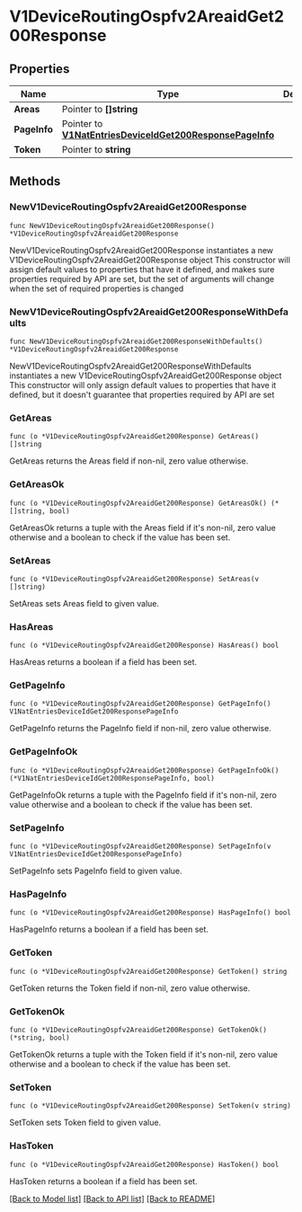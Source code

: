 # V1DeviceRoutingOspfv2AreaidGet200Response

## Properties

Name | Type | Description | Notes
------------ | ------------- | ------------- | -------------
**Areas** | Pointer to **[]string** |  | [optional] 
**PageInfo** | Pointer to [**V1NatEntriesDeviceIdGet200ResponsePageInfo**](V1NatEntriesDeviceIdGet200ResponsePageInfo.md) |  | [optional] 
**Token** | Pointer to **string** |  | [optional] 

## Methods

### NewV1DeviceRoutingOspfv2AreaidGet200Response

`func NewV1DeviceRoutingOspfv2AreaidGet200Response() *V1DeviceRoutingOspfv2AreaidGet200Response`

NewV1DeviceRoutingOspfv2AreaidGet200Response instantiates a new V1DeviceRoutingOspfv2AreaidGet200Response object
This constructor will assign default values to properties that have it defined,
and makes sure properties required by API are set, but the set of arguments
will change when the set of required properties is changed

### NewV1DeviceRoutingOspfv2AreaidGet200ResponseWithDefaults

`func NewV1DeviceRoutingOspfv2AreaidGet200ResponseWithDefaults() *V1DeviceRoutingOspfv2AreaidGet200Response`

NewV1DeviceRoutingOspfv2AreaidGet200ResponseWithDefaults instantiates a new V1DeviceRoutingOspfv2AreaidGet200Response object
This constructor will only assign default values to properties that have it defined,
but it doesn't guarantee that properties required by API are set

### GetAreas

`func (o *V1DeviceRoutingOspfv2AreaidGet200Response) GetAreas() []string`

GetAreas returns the Areas field if non-nil, zero value otherwise.

### GetAreasOk

`func (o *V1DeviceRoutingOspfv2AreaidGet200Response) GetAreasOk() (*[]string, bool)`

GetAreasOk returns a tuple with the Areas field if it's non-nil, zero value otherwise
and a boolean to check if the value has been set.

### SetAreas

`func (o *V1DeviceRoutingOspfv2AreaidGet200Response) SetAreas(v []string)`

SetAreas sets Areas field to given value.

### HasAreas

`func (o *V1DeviceRoutingOspfv2AreaidGet200Response) HasAreas() bool`

HasAreas returns a boolean if a field has been set.

### GetPageInfo

`func (o *V1DeviceRoutingOspfv2AreaidGet200Response) GetPageInfo() V1NatEntriesDeviceIdGet200ResponsePageInfo`

GetPageInfo returns the PageInfo field if non-nil, zero value otherwise.

### GetPageInfoOk

`func (o *V1DeviceRoutingOspfv2AreaidGet200Response) GetPageInfoOk() (*V1NatEntriesDeviceIdGet200ResponsePageInfo, bool)`

GetPageInfoOk returns a tuple with the PageInfo field if it's non-nil, zero value otherwise
and a boolean to check if the value has been set.

### SetPageInfo

`func (o *V1DeviceRoutingOspfv2AreaidGet200Response) SetPageInfo(v V1NatEntriesDeviceIdGet200ResponsePageInfo)`

SetPageInfo sets PageInfo field to given value.

### HasPageInfo

`func (o *V1DeviceRoutingOspfv2AreaidGet200Response) HasPageInfo() bool`

HasPageInfo returns a boolean if a field has been set.

### GetToken

`func (o *V1DeviceRoutingOspfv2AreaidGet200Response) GetToken() string`

GetToken returns the Token field if non-nil, zero value otherwise.

### GetTokenOk

`func (o *V1DeviceRoutingOspfv2AreaidGet200Response) GetTokenOk() (*string, bool)`

GetTokenOk returns a tuple with the Token field if it's non-nil, zero value otherwise
and a boolean to check if the value has been set.

### SetToken

`func (o *V1DeviceRoutingOspfv2AreaidGet200Response) SetToken(v string)`

SetToken sets Token field to given value.

### HasToken

`func (o *V1DeviceRoutingOspfv2AreaidGet200Response) HasToken() bool`

HasToken returns a boolean if a field has been set.


[[Back to Model list]](../README.md#documentation-for-models) [[Back to API list]](../README.md#documentation-for-api-endpoints) [[Back to README]](../README.md)


